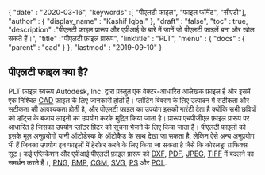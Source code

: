 {
  "date" : "2020-03-16",
  "keywords" :[ "पीएलटी फाइल", "फाइल फॉर्मेट", "सीएडी"],
  "author" : {
    "display_name" : "Kashif Iqbal"
},
  "draft" : "false",
  "toc" : true,
  "description" :"पीएलटी फ़ाइल प्रारूप और एपीआई के बारे में जानें जो पीएलटी फाइलें बना और खोल सकते हैं।",
  "title" :"पीएलटी फ़ाइल प्रारूप",
  "linktitle" : "PLT",
  "menu" : {
    "docs" : {
      "parent" : "cad"
}
},
  "lastmod" : "2019-09-10"
}

## पीएलटी फाइल क्या है?

PLT फ़ाइल स्वरूप Autodesk, Inc. द्वारा प्रस्तुत एक वेक्टर-आधारित आलेखक फ़ाइल है और इसमें एक निश्चित [CAD](/hi/cad/) फ़ाइल के लिए जानकारी होती है। प्लॉटिंग विवरण के लिए उत्पादन में सटीकता और सटीकता की आवश्यकता होती है, और पीएलटी फ़ाइल का उपयोग इसकी गारंटी देता है क्योंकि सभी छवियों को डॉट्स के बजाय लाइनों का उपयोग करके मुद्रित किया जाता है। प्रारूप एचपीजीएल फ़ाइल प्रारूप पर आधारित है जिसका उपयोग प्लॉटर प्रिंटर को सूचना भेजने के लिए किया जाता है। पीएलटी फाइलों को इसके मूल अनुप्रयोगों यानी ऑटोडेस्क के ऑटोकैड के साथ देखा जा सकता है, लेकिन ऐसे अन्य अनुप्रयोग भी हैं जिनका उपयोग इन फाइलों में हेरफेर करने के लिए किया जा सकता है जैसे कि कोरलड्रा ग्राफिक्स सूट। कई एप्लिकेशन और एपीआई पीएलटी फ़ाइल प्रारूप को [DXF](/hi/cad/dxf/), [PDF](/hi/pdf/), [JPEG](/hi/image/jpeg/), [TIFF](/hi/image/tiff/) में बदलने का समर्थन करते हैं।, [PNG](/hi/image/png/), [BMP](/hi/image/bmp/), [CGM](/hi/page-description-language/cgm/), [SVG](/hi/page-description-language/svg/), [PS](/hi/page-description-language/ps/) और [PCL](/hi/page-description-language/pcl/).

